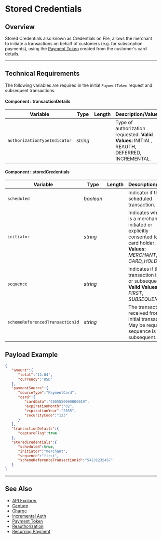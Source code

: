 # Stored Credentials

## Overview

Stored Credentials also known as Credentials on File, allows the merchant to initiate a transactions on behalf of customers (e.g. for subscription payments), using the [Payment Token](?path=docs/Resources/API-Documents/Payments_VAS/Payment-Token.md) created from the customer's card details.

---

## Technical Requirements

The following variables are required in the initial `PaymentToken` request and subsequent transactions.

#### Component : transactionDetails

| Variable | Type | Length | Description/Values |
| -------- | -- | ------------ | ------------------ |
| `authorizationTypeIndicator` | *string* |  | Type of authorization requested. **Valid Values:** INITIAL, REAUTH, DEFERRED, INCREMENTAL. |

#### Component : storedCredentials

| Variable | Type | Length | Description/Values |
| -------- | -- | ------------ | ------------------ |
| `scheduled` | *boolean* |  | Indicator if this is a scheduled transaction. |
| `initiator` | *string* |  | Indicates whether it is a merchant-initiated or explicitly consented to by card holder. **Valid Values:** *MERCHANT*, *CARD_HOLDER* |
| `sequence` | *string* |  | Indicates if the transaction is first or subsequent. **Valid Values:** *FIRST*, *SUBSEQUENT* |
| `schemeReferencedTransactionId` | *string* |  | The transaction ID received from the initial transaction. May be required if sequence is subsequent. |

## Payload Example

```json
{
   "amount":{
      "total":"12.04",
      "currency":"USD"
   },
   "paymentSource":{
      "sourceType":"PaymentCard",
      "card":{
         "cardData":"4005550000000019",
         "expirationMonth":"02",
         "expirationYear":"2035",
         "securityCode":"123"
      }
   },
   "transactionDetails":{
      "captureFlag":true
   },
   "storedCredentials":{
      "scheduled":true,
      "initiator":"merchant",
      "sequence":"first",
      "schemeReferenceTransactionId":"54231235467"
   }
}
```

---

## See Also

- [API Explorer](url)
- [Capture](?path=docs/Resources/API-Documents/Payments/Capture.md)
- [Charge](?path=docs/Resources/API-Documents/Payments/Charges.md)
- [Incremental Auth](?path=docs/Resources/Guides/Authorizations/Incremental-Auth.md)
- [Payment Token](?path=docs/Resources/API-Documents/Payments_VAS/Payment-Token.md)
- [Reauthorization](?path=docs/Resources/Guides/Authorizations/Re-Auth.md)
- [Recurring Payment](?path=docs/Resources/Guides/Bill-Payments/Recurring-Installments.md)
